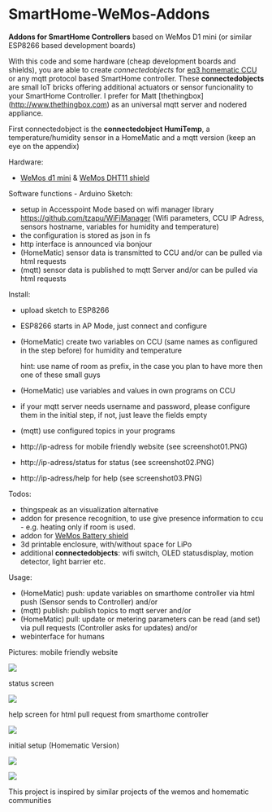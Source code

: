 # SmartHome-WeMos-Addons
**Addons for SmartHome Controllers** based on WeMos D1 mini (or similar ESP8266 based development boards)

With this code and some hardware (cheap development boards and shields), you are able to create *connectedobjects* for [eq3 homematic CCU](http://www.eq-3.de/produkte/homematic.html) or any mqtt protocol based SmartHome controller. These __connectedobjects__ are small IoT bricks offering additional actuators or sensor funcionality to your SmartHome Controller. I prefer for Matt [thethingbox] (http://www.thethingbox.com) as an universal mqtt server and nodered appliance.

First connectedobject is the __connectedobject HumiTemp__,
a temperature/humidity sensor in a HomeMatic and a mqtt version (keep an eye on the appendix)

Hardware:
* [WeMos d1 mini](https://www.wemos.cc/product/d1-mini.html) & [WeMos DHT11 shield](https://www.wemos.cc/product/dht-shield.html)


Software functions - Arduino Sketch:
* setup in Accesspoint Mode based on wifi manager library https://github.com/tzapu/WiFiManager
  (Wifi parameters, CCU IP Adress, sensors hostname, variables for humidity and temperature)
* the configuration is stored as json in fs
* http interface is announced via bonjour
* (HomeMatic) sensor data is transmitted to CCU and/or can be pulled via html requests
* (mqtt) sensor data is published to mqtt Server and/or can be pulled via html requests


Install:
* upload sketch to ESP8266
* ESP8266 starts in AP Mode, just connect and configure
* (HomeMatic) create two variables on CCU (same names as configured in the step before) for humidity and temperature

  hint: use name of room as prefix, in the case you plan to have more then one of these small guys
* (HomeMatic) use variables and values in own programs on CCU
* if your mqtt server needs username and password, please configure them in the initial step, if not, just leave the fields empty
* (mqtt) use configured topics in your programs
* http://ip-adress for mobile friendly website (see screenshot01.PNG)
* http://ip-adress/status for status (see screenshot02.PNG)
* http://ip-adress/help for help (see screenshot03.PNG)

Todos:
* thingspeak as an visualization alternative
* addon for presence recognition, to use give presence information to ccu - e.g. heating only if room is used.
* addon for [WeMos Battery shield](https://www.wemos.cc/product/battery-shield.html)
* 3d printable enclosure, with/without space for LiPo
* additional **connectedobjects**: wifi switch, OLED statusdisplay, motion detector, light barrier etc.

Usage:
* (HomeMatic) push: update variables on smarthome controller via html push (Sensor sends to Controller) and/or
* (mqtt) publish: publish topics to mqtt server and/or
* (HomeMatic) pull: update or metering parameters can be read (and set) via pull requests (Controller asks for updates) and/or
* webinterface for humans

Pictures:
mobile friendly website

![](https://github.com/holgerimbery/SmartHome-WeMos-Addons/blob/master/screens/screenshot01.PNG)

status screen

![](https://github.com/holgerimbery/SmartHome-WeMos-Addons/blob/master/screens/screenshot02.PNG)

help screen for html pull request from smarthome controller

![](https://github.com/holgerimbery/SmartHome-WeMos-Addons/blob/master/screens/screenshot03.PNG)

initial setup (Homematic Version)

![](https://github.com/holgerimbery/SmartHome-WeMos-Addons/blob/master/screens/initial_setup01.png)

![](https://github.com/holgerimbery/SmartHome-WeMos-Addons/blob/master/screens/initial_setup02.png)

This project is inspired by similar projects of the wemos and homematic communities
